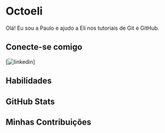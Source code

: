 # Octoeli
Olá! Eu sou a Paulo e ajudo a Eli nos tutoriais de Git e GitHub.

## Conecte-se comigo
[![linkedin]([https://img.shields.io/badge/linkedin-ec63a1?style=for-the-badge&logo=github&logoColor=fff)]


## Habilidades


## GitHub Stats


## Minhas Contribuições
